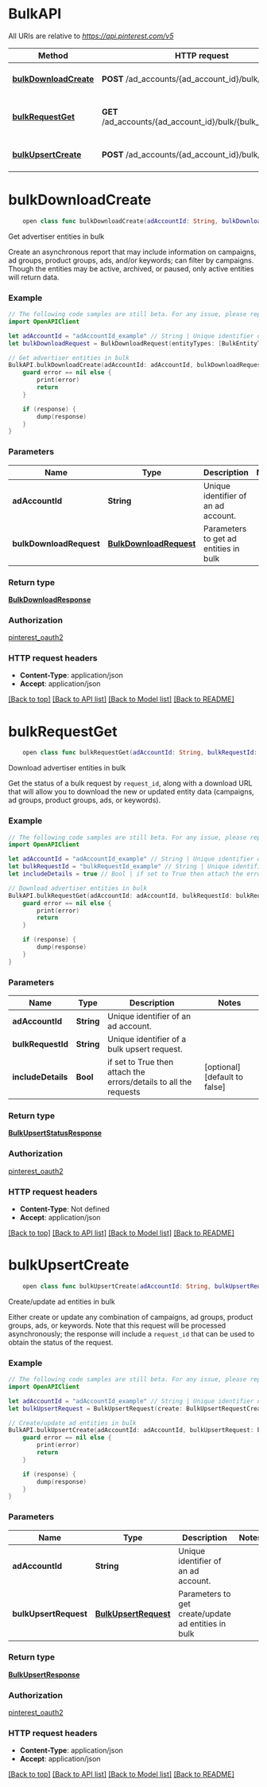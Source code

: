 # BulkAPI

All URIs are relative to *https://api.pinterest.com/v5*

Method | HTTP request | Description
------------- | ------------- | -------------
[**bulkDownloadCreate**](BulkAPI.md#bulkdownloadcreate) | **POST** /ad_accounts/{ad_account_id}/bulk/download | Get advertiser entities in bulk
[**bulkRequestGet**](BulkAPI.md#bulkrequestget) | **GET** /ad_accounts/{ad_account_id}/bulk/{bulk_request_id} | Download advertiser entities in bulk
[**bulkUpsertCreate**](BulkAPI.md#bulkupsertcreate) | **POST** /ad_accounts/{ad_account_id}/bulk/upsert | Create/update ad entities in bulk


# **bulkDownloadCreate**
```swift
    open class func bulkDownloadCreate(adAccountId: String, bulkDownloadRequest: BulkDownloadRequest, completion: @escaping (_ data: BulkDownloadResponse?, _ error: Error?) -> Void)
```

Get advertiser entities in bulk

Create an asynchronous report that may include information on campaigns, ad groups, product groups, ads, and/or keywords; can filter by campaigns. Though the entities may be active, archived, or paused, only active entities will return data.

### Example
```swift
// The following code samples are still beta. For any issue, please report via http://github.com/OpenAPITools/openapi-generator/issues/new
import OpenAPIClient

let adAccountId = "adAccountId_example" // String | Unique identifier of an ad account.
let bulkDownloadRequest = BulkDownloadRequest(entityTypes: [BulkEntityType()], entityIds: ["entityIds_example"], updatedSince: "updatedSince_example", campaignFilter: BulkDownloadRequest_campaign_filter(startTime: "startTime_example", endTime: "endTime_example", name: "name_example", campaignStatus: [CampaignSummaryStatus()], objectiveType: [ObjectiveType()]), outputFormat: BulkOutputFormat()) // BulkDownloadRequest | Parameters to get ad entities in bulk

// Get advertiser entities in bulk
BulkAPI.bulkDownloadCreate(adAccountId: adAccountId, bulkDownloadRequest: bulkDownloadRequest) { (response, error) in
    guard error == nil else {
        print(error)
        return
    }

    if (response) {
        dump(response)
    }
}
```

### Parameters

Name | Type | Description  | Notes
------------- | ------------- | ------------- | -------------
 **adAccountId** | **String** | Unique identifier of an ad account. | 
 **bulkDownloadRequest** | [**BulkDownloadRequest**](BulkDownloadRequest.md) | Parameters to get ad entities in bulk | 

### Return type

[**BulkDownloadResponse**](BulkDownloadResponse.md)

### Authorization

[pinterest_oauth2](../README.md#pinterest_oauth2)

### HTTP request headers

 - **Content-Type**: application/json
 - **Accept**: application/json

[[Back to top]](#) [[Back to API list]](../README.md#documentation-for-api-endpoints) [[Back to Model list]](../README.md#documentation-for-models) [[Back to README]](../README.md)

# **bulkRequestGet**
```swift
    open class func bulkRequestGet(adAccountId: String, bulkRequestId: String, includeDetails: Bool? = nil, completion: @escaping (_ data: BulkUpsertStatusResponse?, _ error: Error?) -> Void)
```

Download advertiser entities in bulk

Get the status of a bulk request by <code>request_id</code>, along with a download URL that will allow you to download the new or updated entity data (campaigns, ad groups, product groups, ads, or keywords).

### Example
```swift
// The following code samples are still beta. For any issue, please report via http://github.com/OpenAPITools/openapi-generator/issues/new
import OpenAPIClient

let adAccountId = "adAccountId_example" // String | Unique identifier of an ad account.
let bulkRequestId = "bulkRequestId_example" // String | Unique identifier of a bulk upsert request.
let includeDetails = true // Bool | if set to True then attach the errors/details to all the requests (optional) (default to false)

// Download advertiser entities in bulk
BulkAPI.bulkRequestGet(adAccountId: adAccountId, bulkRequestId: bulkRequestId, includeDetails: includeDetails) { (response, error) in
    guard error == nil else {
        print(error)
        return
    }

    if (response) {
        dump(response)
    }
}
```

### Parameters

Name | Type | Description  | Notes
------------- | ------------- | ------------- | -------------
 **adAccountId** | **String** | Unique identifier of an ad account. | 
 **bulkRequestId** | **String** | Unique identifier of a bulk upsert request. | 
 **includeDetails** | **Bool** | if set to True then attach the errors/details to all the requests | [optional] [default to false]

### Return type

[**BulkUpsertStatusResponse**](BulkUpsertStatusResponse.md)

### Authorization

[pinterest_oauth2](../README.md#pinterest_oauth2)

### HTTP request headers

 - **Content-Type**: Not defined
 - **Accept**: application/json

[[Back to top]](#) [[Back to API list]](../README.md#documentation-for-api-endpoints) [[Back to Model list]](../README.md#documentation-for-models) [[Back to README]](../README.md)

# **bulkUpsertCreate**
```swift
    open class func bulkUpsertCreate(adAccountId: String, bulkUpsertRequest: BulkUpsertRequest, completion: @escaping (_ data: BulkUpsertResponse?, _ error: Error?) -> Void)
```

Create/update ad entities in bulk

Either create or update any combination of campaigns, ad groups, product groups, ads, or keywords. Note that this request will be processed asynchronously; the response will include a <code>request_id</code> that can be used to obtain the status of the request.

### Example
```swift
// The following code samples are still beta. For any issue, please report via http://github.com/OpenAPITools/openapi-generator/issues/new
import OpenAPIClient

let adAccountId = "adAccountId_example" // String | Unique identifier of an ad account.
let bulkUpsertRequest = BulkUpsertRequest(create: BulkUpsertRequestCreate(campaigns: [CampaignCreateRequest(adAccountId: "adAccountId_example", name: "name_example", status: EntityStatus(), lifetimeSpendCap: 123, dailySpendCap: 123, orderLineId: "orderLineId_example", trackingUrls: TrackingUrls(impression: ["impression_example"], click: ["click_example"], engagement: ["engagement_example"], buyableButton: ["buyableButton_example"], audienceVerification: ["audienceVerification_example"]), startTime: 123, endTime: 123, isFlexibleDailyBudgets: true, defaultAdGroupBudgetInMicroCurrency: 123, isAutomatedCampaign: true, objectiveType: ObjectiveType())], adGroups: [AdGroupCreateRequest(name: "name_example", status: nil, budgetInMicroCurrency: 123, bidInMicroCurrency: 123, optimizationGoalMetadata: OptimizationGoalMetadata(conversionTagV3GoalMetadata: OptimizationGoalMetadata_conversion_tag_v3_goal_metadata(attributionWindows: OptimizationGoalMetadata_conversion_tag_v3_goal_metadata_attribution_windows(clickWindowDays: 123, engagementWindowDays: 123, viewWindowDays: 123), conversionEvent: "conversionEvent_example", conversionTagId: "conversionTagId_example", cpaGoalValueInMicroCurrency: "cpaGoalValueInMicroCurrency_example", isRoasOptimized: false, learningModeType: "learningModeType_example"), frequencyGoalMetadata: OptimizationGoalMetadata_frequency_goal_metadata(frequency: 123, timerange: "timerange_example"), scrollupGoalMetadata: OptimizationGoalMetadata_scrollup_goal_metadata(scrollupGoalValueInMicroCurrency: "scrollupGoalValueInMicroCurrency_example")), budgetType: BudgetType(), startTime: 123, endTime: 123, targetingSpec: TargetingSpec(AGE_BUCKET: ["AGE_BUCKET_example"], APPTYPE: ["APPTYPE_example"], AUDIENCE_EXCLUDE: ["AUDIENCE_EXCLUDE_example"], AUDIENCE_INCLUDE: ["AUDIENCE_INCLUDE_example"], GENDER: ["GENDER_example"], GEO: ["GEO_example"], INTEREST: ["INTEREST_example"], LOCALE: ["LOCALE_example"], LOCATION: ["LOCATION_example"], SHOPPING_RETARGETING: [TargetingSpec_SHOPPING_RETARGETING(lookbackWindow: 123, tagTypes: [123], exclusionWindow: 123)], TARGETING_STRATEGY: ["TARGETING_STRATEGY_example"]), lifetimeFrequencyCap: 123, trackingUrls: nil, autoTargetingEnabled: true, placementGroup: PlacementGroupType(), pacingDeliveryType: PacingDeliveryType(), campaignId: "campaignId_example", billableEvent: ActionType(), bidStrategyType: "bidStrategyType_example", targetingTemplateIds: ["targetingTemplateIds_example"])], ads: [AdCreateRequest(adGroupId: "adGroupId_example", androidDeepLink: "androidDeepLink_example", carouselAndroidDeepLinks: ["carouselAndroidDeepLinks_example"], carouselDestinationUrls: ["carouselDestinationUrls_example"], carouselIosDeepLinks: ["carouselIosDeepLinks_example"], clickTrackingUrl: "clickTrackingUrl_example", creativeType: CreativeType(), destinationUrl: "destinationUrl_example", iosDeepLink: "iosDeepLink_example", isPinDeleted: false, isRemovable: false, name: "name_example", status: nil, trackingUrls: nil, viewTrackingUrl: "viewTrackingUrl_example", leadFormId: "leadFormId_example", gridClickType: GridClickType(), customizableCtaType: "customizableCtaType_example", quizPinData: QuizPinData(questions: [QuizPinQuestion(questionId: 123, questionText: "questionText_example", options: [QuizPinOption(id: 123, text: "text_example")])], results: [QuizPinResult(organicPinId: "organicPinId_example", androidDeepLink: "androidDeepLink_example", iosDeepLink: "iosDeepLink_example", destinationUrl: "destinationUrl_example", resultId: 123)], tieBreakerType: "tieBreakerType_example", tieBreakerCustomResult: nil), pinId: "pinId_example")], productGroups: [ProductGroupPromotionCreateRequest(adGroupId: "adGroupId_example", productGroupPromotion: [ProductGroupPromotionCreateRequestElement(id: "id_example", adGroupId: "adGroupId_example", bidInMicroCurrency: 123, included: true, definition: "definition_example", relativeDefinition: "relativeDefinition_example", parentId: "parentId_example", slideshowCollectionsTitle: "slideshowCollectionsTitle_example", slideshowCollectionsDescription: "slideshowCollectionsDescription_example", isMdl: true, status: nil, trackingUrl: "trackingUrl_example", catalogProductGroupId: "catalogProductGroupId_example", catalogProductGroupName: "catalogProductGroupName_example", collectionsHeroPinId: "collectionsHeroPinId_example", collectionsHeroDestinationUrl: "collectionsHeroDestinationUrl_example", gridClickType: nil, creativeType: nil)])], keywords: [KeywordsRequest(keywords: [KeywordsCommon(bid: 123, matchType: MatchTypeResponse(), value: "value_example")], parentId: "parentId_example")]), update: BulkUpsertRequestUpdate(campaigns: [CampaignUpdateRequest(id: "id_example", adAccountId: "adAccountId_example", name: "name_example", status: nil, lifetimeSpendCap: 123, dailySpendCap: 123, orderLineId: "orderLineId_example", trackingUrls: nil, startTime: 123, endTime: 123, isFlexibleDailyBudgets: true, defaultAdGroupBudgetInMicroCurrency: 123, isAutomatedCampaign: true, isCampaignBudgetOptimization: true, objectiveType: nil)], adGroups: [AdGroupUpdateRequest(name: "name_example", status: nil, budgetInMicroCurrency: 123, bidInMicroCurrency: 123, optimizationGoalMetadata: nil, budgetType: nil, startTime: 123, endTime: 123, targetingSpec: nil, lifetimeFrequencyCap: 123, trackingUrls: nil, autoTargetingEnabled: true, placementGroup: nil, pacingDeliveryType: nil, campaignId: "campaignId_example", billableEvent: nil, bidStrategyType: "bidStrategyType_example", targetingTemplateIds: ["targetingTemplateIds_example"], id: "id_example")], ads: [AdUpdateRequest(adGroupId: "adGroupId_example", androidDeepLink: "androidDeepLink_example", carouselAndroidDeepLinks: ["carouselAndroidDeepLinks_example"], carouselDestinationUrls: ["carouselDestinationUrls_example"], carouselIosDeepLinks: ["carouselIosDeepLinks_example"], clickTrackingUrl: "clickTrackingUrl_example", creativeType: nil, destinationUrl: "destinationUrl_example", iosDeepLink: "iosDeepLink_example", isPinDeleted: false, isRemovable: false, name: "name_example", status: nil, trackingUrls: nil, viewTrackingUrl: "viewTrackingUrl_example", leadFormId: "leadFormId_example", gridClickType: nil, customizableCtaType: "customizableCtaType_example", quizPinData: nil, id: "id_example", pinId: "pinId_example")], productGroups: [ProductGroupPromotionUpdateRequest(adGroupId: "adGroupId_example", productGroupPromotion: [ProductGroupPromotion(id: "id_example", adGroupId: "adGroupId_example", bidInMicroCurrency: 123, included: true, definition: "definition_example", relativeDefinition: "relativeDefinition_example", parentId: "parentId_example", slideshowCollectionsTitle: "slideshowCollectionsTitle_example", slideshowCollectionsDescription: "slideshowCollectionsDescription_example", isMdl: true, status: nil, trackingUrl: "trackingUrl_example", catalogProductGroupId: "catalogProductGroupId_example", catalogProductGroupName: "catalogProductGroupName_example", collectionsHeroPinId: "collectionsHeroPinId_example", collectionsHeroDestinationUrl: "collectionsHeroDestinationUrl_example", gridClickType: nil)])], keywords: [KeywordUpdate(id: "id_example", archived: false, bid: 123)])) // BulkUpsertRequest | Parameters to get create/update ad entities in bulk

// Create/update ad entities in bulk
BulkAPI.bulkUpsertCreate(adAccountId: adAccountId, bulkUpsertRequest: bulkUpsertRequest) { (response, error) in
    guard error == nil else {
        print(error)
        return
    }

    if (response) {
        dump(response)
    }
}
```

### Parameters

Name | Type | Description  | Notes
------------- | ------------- | ------------- | -------------
 **adAccountId** | **String** | Unique identifier of an ad account. | 
 **bulkUpsertRequest** | [**BulkUpsertRequest**](BulkUpsertRequest.md) | Parameters to get create/update ad entities in bulk | 

### Return type

[**BulkUpsertResponse**](BulkUpsertResponse.md)

### Authorization

[pinterest_oauth2](../README.md#pinterest_oauth2)

### HTTP request headers

 - **Content-Type**: application/json
 - **Accept**: application/json

[[Back to top]](#) [[Back to API list]](../README.md#documentation-for-api-endpoints) [[Back to Model list]](../README.md#documentation-for-models) [[Back to README]](../README.md)

